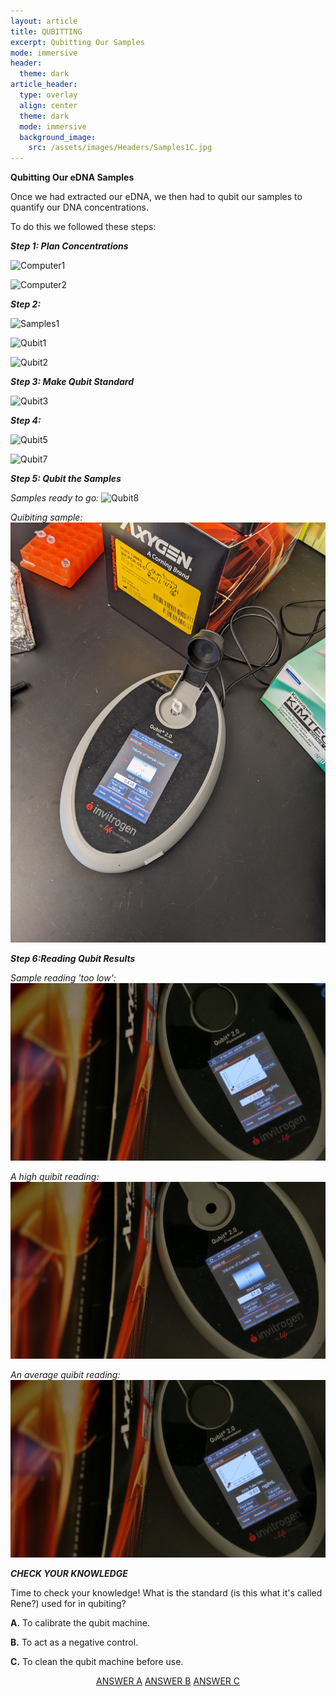 ```yaml
---
layout: article
title: QUBITTING 
excerpt: Qubitting Our Samples 
mode: immersive
header:
  theme: dark
article_header:
  type: overlay
  align: center
  theme: dark
  mode: immersive
  background_image:
    src: /assets/images/Headers/Samples1C.jpg
---
```


**Qubitting Our eDNA Samples**

Once we had extracted our eDNA, we then had to qubit our samples to quantify our DNA concentrations. 

To do this we followed these steps:


***Step 1: Plan Concentrations***  

![Computer1](/assets/images/BIG-QUBIT/Computer1.jpg) 

![Computer2](/assets/images/BIG-QUBIT/Computer2.jpg) 




***Step 2:***

![Samples1](/assets/images/BIG-QUBIT/Samples1.jpg)    


![Qubit1](/assets/images/BIG-QUBIT/Qubit1.jpg)      


![Qubit2](/assets/images/BIG-QUBIT/Qubit2.jpg)    



***Step 3: Make Qubit Standard***

![Qubit3](/assets/images/BIG-QUBIT/Qubit3.jpg)    



***Step 4:***

![Qubit5](/assets/images/BIG-QUBIT/Qubit5.jpg) 


![Qubit7](/assets/images/BIG-QUBIT/Qubit7.jpg)    



***Step 5: Qubit the Samples***

*Samples ready to go:*
![Qubit8](/assets/images/BIG-QUBIT/Qubit8.jpg)    

*Quibiting sample:*
![Qubit9](/assets/images/BIG-QUBIT/Qubit9.jpg)    



***Step 6:Reading Qubit Results***

*Sample reading 'too low':*
![Qubit10](/assets/images/BIG-QUBIT/Qubit10.jpg)    

*A high quibit reading:*  
![Qubit11](/assets/images/BIG-QUBIT/Qubit11.jpg) 

*An average quibit reading:*
![Qubit12](/assets/images/BIG-QUBIT/Qubit12.jpg)    




***CHECK YOUR KNOWLEDGE***

Time to check your knowledge! What is the standard (is this what it's called Rene?) used for in qubiting?

**A.** To calibrate the qubit machine.

**B.** To act as a negative control.

**C.** To clean the qubit machine before use. 


<p align="center">
<a class="button button--outline-primary button--pill" href="Storing1">ANSWER A</a> <a class="button button--outline-primary button--pill" href="Storing2">ANSWER B</a> <a class="button button--outline-primary button--pill" href="Storing2">ANSWER C</a></p>